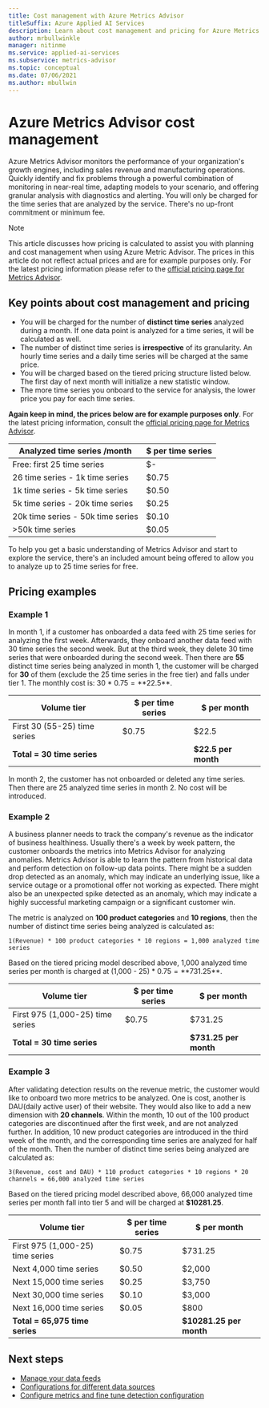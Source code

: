 ```yaml
---
title: Cost management with Azure Metrics Advisor
titleSuffix: Azure Applied AI Services
description: Learn about cost management and pricing for Azure Metrics Advisor
author: mrbullwinkle
manager: nitinme
ms.service: applied-ai-services
ms.subservice: metrics-advisor
ms.topic: conceptual
ms.date: 07/06/2021
ms.author: mbullwin
---
```


# Azure Metrics Advisor cost management

Azure Metrics Advisor monitors the performance of your organization's growth engines, including sales revenue and manufacturing operations. Quickly identify and fix problems through a powerful combination of monitoring in near-real time, adapting models to your scenario, and offering granular analysis with diagnostics and alerting. You will only be charged for the time series that are analyzed by the service. There's no up-front commitment or minimum fee.

> [!NOTE]
> This article discusses how pricing is calculated to assist you with planning and cost management when using Azure Metric Advisor. The prices in this article do not reflect actual prices and are for example purposes only. For the latest pricing information please refer to the [official pricing page for Metrics Advisor](https://azure.microsoft.com/pricing/details/metrics-advisor/).  

## Key points about cost management and pricing

- You will be charged for the number of **distinct time series** analyzed during a month. If one data point is analyzed for a time series, it will be calculated as well.
- The number of distinct time series is **irrespective** of its granularity. An hourly time series and a daily time series will be charged at the same price. 
- You will be charged based on the tiered pricing structure listed below. The first day of next month will initialize a new statistic window.  
- The more time series you onboard to the service for analysis, the lower price you pay for each time series. 

**Again keep in mind, the prices below are for example purposes only**. For the latest pricing information, consult the [official pricing page for Metrics Advisor](https://azure.microsoft.com/pricing/details/metrics-advisor/).

| Analyzed time series /month| $ per time series |
|--------|-----|
| Free: first 25 time series | $- |
| 26 time series - 1k time series | $0.75 |
| 1k time series - 5k time series | $0.50 |
| 5k time series - 20k time series | $0.25|
| 20k time series - 50k time series| $0.10|
| >50k time series | $0.05 |


To help you get a basic understanding of Metrics Advisor and start to explore the service, there's an included amount being offered to allow you to analyze up to 25 time series for free. 

## Pricing examples

### Example 1
<!-- introduce statistic window-->

In month 1, if a customer has onboarded a data feed with 25 time series for analyzing the first week. Afterwards, they onboard another data feed with 30 time series the second week. But at the third week, they delete 30 time series that were onboarded during the second week. Then there are **55** distinct time series being analyzed in month 1, the customer will be charged for **30** of them (exclude the 25 time series in the free tier) and falls under tier 1. The monthly cost is: 30 * $0.75 = **$22.5**. 

| Volume tier | $ per time series | $ per month | 
| ------------| ----------------- | ----------- |
| First 30 (55-25) time series | $0.75 | $22.5 |
| **Total = 30 time series** | | **$22.5 per month** |

In month 2, the customer has not onboarded or deleted any time series. Then there are 25 analyzed time series in month 2. No cost will be introduced. 

### Example 2
<!-- introduce how time series is calculated-->

A business planner needs to track the company's revenue as the indicator of business healthiness. Usually there's a week by week pattern, the customer onboards the metrics into Metrics Advisor for analyzing anomalies. Metrics Advisor is able to learn the pattern from historical data and perform detection on follow-up data points. There might be a sudden drop detected as an anomaly, which may indicate an underlying issue, like a service outage or a promotional offer not working as expected. There might also be an unexpected spike detected as an anomaly, which may indicate a highly successful marketing campaign or a significant customer win. 

The metric is analyzed on **100 product categories** and **10 regions**, then the number of distinct time series being analyzed is calculated as: 

```
1(Revenue) * 100 product categories * 10 regions = 1,000 analyzed time series
```

Based on the tiered pricing model described above, 1,000 analyzed time series per month is charged at (1,000 - 25) * $0.75 = **$731.25**. 

| Volume tier | $ per time series | $ per month | 
| ------------| ----------------- | ----------- |
| First 975 (1,000-25) time series | $0.75 | $731.25 |
| **Total = 30 time series** | | **$731.25 per month** |

### Example 3
<!-- introduce cost for multiple metrics and -->

After validating detection results on the revenue metric, the customer would like to onboard two more metrics to be analyzed. One is cost, another is DAU(daily active user) of their website. They would also like to add a new dimension with **20 channels**. Within the month, 10 out of the 100 product categories are discontinued after the first week, and are not analyzed further. In addition, 10 new product categories are introduced in the third week of the month, and the corresponding time series are analyzed for half of the month. Then the number of distinct time series being analyzed are calculated as: 

```    
3(Revenue, cost and DAU) * 110 product categories * 10 regions * 20 channels = 66,000 analyzed time series
```

Based on the tiered pricing model described above, 66,000 analyzed time series per month fall into tier 5 and will be charged at **$10281.25**. 

| Volume tier | $ per time series | $ per month | 
| ------------| ----------------- | ----------- |
| First 975 (1,000-25) time series | $0.75 | $731.25 |
| Next 4,000 time series | $0.50 | $2,000 |
| Next 15,000 time series | $0.25 | $3,750 |
| Next 30,000 time series | $0.10 | $3,000 |
| Next 16,000 time series | $0.05 | $800 |
| **Total = 65,975 time series** | | **$10281.25 per month** |

## Next steps

- [Manage your data feeds](how-tos/manage-data-feeds.md)
- [Configurations for different data sources](data-feeds-from-different-sources.md)
- [Configure metrics and fine tune detection configuration](how-tos/configure-metrics.md)


